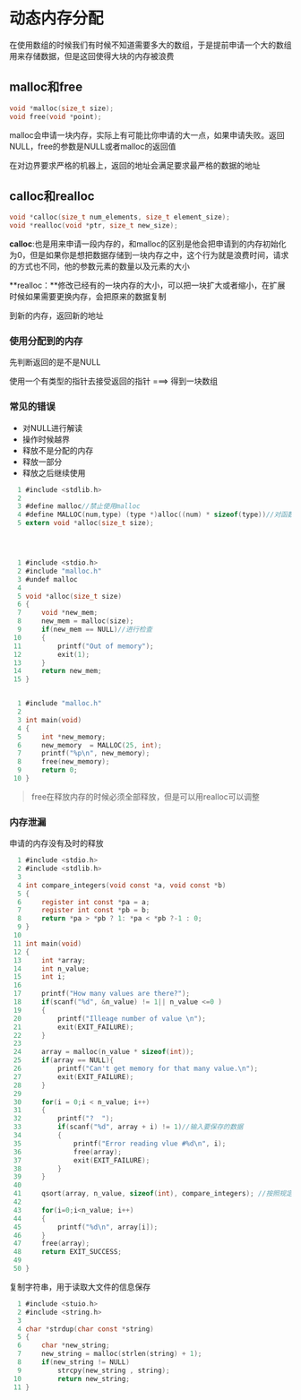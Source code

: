# 动态内存分配

在使用数组的时候我们有时候不知道需要多大的数组，于是提前申请一个大的数组用来存储数据，但是这回使得大块的内存被浪费

## malloc和free

```C
void *malloc(size_t size);
void free(void *point);
```

malloc会申请一块内存，实际上有可能比你申请的大一点，如果申请失败。返回NULL，free的参数是NULL或者malloc的返回值

在对边界要求严格的机器上，返回的地址会满足要求最严格的数据的地址

## calloc和realloc

```C
void *calloc(size_t num_elements, size_t element_size);
void *realloc(void *ptr, size_t new_size);
```

**calloc**:也是用来申请一段内存的，和malloc的区别是他会把申请到的内存初始化为0，但是如果你是想把数据存储到一块内存之中，这个行为就是浪费时间，请求的方式也不同，他的参数元素的数量以及元素的大小

**realloc：**修改已经有的一块内存的大小，可以把一块扩大或者缩小，在扩展时候如果需要更换内存，会把原来的数据复制

到新的内存，返回新的地址

### 使用分配到的内存

先判断返回的是不是NULL

使用一个有类型的指针去接受返回的指针 ===> 得到一块数组

### 常见的错误

+ 对NULL进行解读
+ 操作时候越界
+ 释放不是分配的内存
+ 释放一部分
+ 释放之后继续使用

```C
  1 #include <stdlib.h>                                                                   
  2 
  3 #define malloc//禁止使用malloc
  4 #define MALLOC(num,type) (type *)alloc((num) * sizeof(type))//对函数进行重定义
  5 extern void *alloc(size_t size);




  1 #include <stdio.h>                                                                    
  2 #include "malloc.h"
  3 #undef malloc
  4 
  5 void *alloc(size_t size)
  6 {
  7     void *new_mem;
  8     new_mem = malloc(size);
  9     if(new_mem == NULL)//进行检查
 10     {
 11         printf("Out of memory");
 12         exit(1);
 13     }
 14     return new_mem;
 15 }


  1 #include "malloc.h"                                                                   
  2 
  3 int main(void)
  4 {
  5     int *new_memory;
  6     new_memory  = MALLOC(25, int);
  7     printf("%p\n", new_memory);
  8     free(new_memory);
  9     return 0;
 10 }


```

>  free在释放内存的时候必须全部释放，但是可以用realloc可以调整

### 内存泄漏

申请的内存没有及时的释放

```C
  1 #include <stdio.h>                                                                    
  2 #include <stdlib.h>
  3 
  4 int compare_integers(void const *a, void const *b)
  5 {
  6     register int const *pa = a;
  7     register int const *pb = b;
  8     return *pa > *pb ? 1: *pa < *pb ?-1 : 0;
  9 }
 10 
 11 int main(void)
 12 {
 13     int *array;
 14     int n_value;
 15     int i;
 16 
 17     printf("How many values are there?");
 18     if(scanf("%d", &n_value) != 1|| n_value <=0 )
 19     {
 20         printf("Illeage number of value \n");
 21         exit(EXIT_FAILURE);
 22     }
 23 
 24     array = malloc(n_value * sizeof(int));
 25     if(array == NULL){
 26         printf("Can't get memory for that many value.\n");
 27         exit(EXIT_FAILURE);
 28     }
 29 
 30     for(i = 0;i < n_value; i++)
 31     {
 32         printf("?  ");
 33         if(scanf("%d", array + i) != 1)//输入要保存的数据
 34         {
 35             printf("Error reading vlue #%d\n", i);
 36             free(array);
 37             exit(EXIT_FAILURE);
 38         }
 39     }
 40     
 41     qsort(array, n_value, sizeof(int), compare_integers); //按照规定的顺序对数组进行排列
 42 
 43     for(i=0;i<n_value; i++)
 44     {
 45         printf("%d\n", array[i]);
 46     }
 47     free(array);
 48     return EXIT_SUCCESS;
 49 
 50 }

```

复制字符串，用于读取大文件的信息保存

```C
  1 #include <stuio.h>
  2 #include <string.h>
  3 
  4 char *strdup(char const *string)
  5 {
  6     char *new_string;
  7     new_string = malloc(strlen(string) + 1);
  8     if(new_string != NULL)
  9         strcpy(new_string , string);
 10         return new_string;                                                            
 11 }

```



